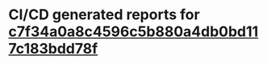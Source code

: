 # CI/CD generated reports for [c7f34a0a8c4596c5b880a4db0bd117c183bdd78f](https://github.com/hydephp/develop/commit/c7f34a0a8c4596c5b880a4db0bd117c183bdd78f)
